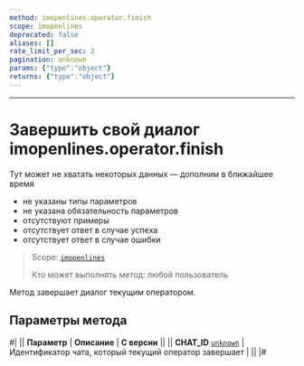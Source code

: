 ```yaml
---
method: imopenlines.operator.finish
scope: imopenlines
deprecated: false
aliases: []
rate_limit_per_sec: 2
pagination: unknown
params: {"type":"object"}
returns: {"type":"object"}
---
```



---

# Завершить свой диалог imopenlines.operator.finish



Тут может не хватать некоторых данных — дополним в ближайшее время







- не указаны типы параметров
- не указана обязательность параметров
- отсутствуют примеры
- отсутствует ответ в случае успеха
- отсутствует ответ в случае ошибки





> Scope: [`imopenlines`](../../../scopes/permissions.md)
>
> Кто может выполнять метод: любой пользователь

Метод завершает диалог текущим оператором.

## Параметры метода

#|
|| **Параметр** | **Описание** | **С версии** ||
|| **CHAT_ID**
[`unknown`](../../../data-types.md) | Идентификатор чата, который текущий оператор завершает | ||
|#
